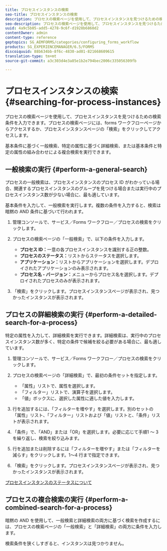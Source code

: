 ```yaml
---
title: プロセスインスタンスの検索
seo-title: プロセスインスタンスの検索
description: プロセスの検索ページを使用して、プロセスインスタンスを見つけるための検索条件を入力できます。
seo-description: プロセスの検索ページを使用して、プロセスインスタンスを見つけるための検索条件を入力できます。
uuid: 4a9c5b05-add5-4278-9c6f-d1928b6860d2
contentOwner: admin
content-type: reference
geptopics: SG_AEMFORMS/categories/configuring_forms_workflow
products: SG_EXPERIENCEMANAGER/6.5/FORMS
discoiquuid: 88b634bb-8f6c-4830-ad01-821668609615
translation-type: tm+mt
source-git-commit: a3c303d4e3a85e1b2e794bec2006c335056309fb

---
```



# プロセスインスタンスの検索{#searching-for-process-instances}

プロセスの検索ページを使用して、プロセスインスタンスを見つけるための検索条件を入力できます。プロセスの検索ページには、forms ワークフローページからアクセスするか、プロセスインスタンスページの「検索」をクリックしてアクセスします。

基本条件に基づく一般検索、特定の属性に基づく詳細検索、または基本条件と特定の属性の組み合わせによる複合検索を実行できます。

## 一般検索の実行 {#perform-a-general-search}

プロセスの一般検索は、プロセスインスタンスのプロセス ID がわかっている場合、関連するプロセスインスタンスのグループを見つける場合または実行中のプロセスインスタンス数が少ない場合に、最も適しています。

基本条件を入力して、一般検索を実行します。複数の条件を入力すると、検索は暗黙の AND 条件に基づいて行われます。

1. 管理コンソールで、サービス／Forms ワークフロー／プロセスの検索をクリックします。
1. プロセスの検索ページの「一般検索」で、以下の条件を入力します。

   * **プロセス ID：**&#x200B;一意の各プロセスインスタンスを識別する正の整数。
   * **プロセスのステータス：**&#x200B;リストからステータスを選択します。
   * **アプリケーション：**&#x200B;リストからアプリケーションを選択します。デプロイされたアプリケーションのみ表示されます。
   * **プロセス名 - バージョン：**&#x200B;メニューからプロセス名を選択します。デプロイされたプロセスのみが表示されます。

1. 「検索」をクリックします。プロセスインスタンスページが表示され、見つかったインスタンスが表示されます。

## プロセスの詳細検索の実行 {#perform-a-detailed-search-for-a-process}

特定の属性を入力して、詳細検索を実行できます。詳細検索は、実行中のプロセスインスタンス数が多く、特定の条件で候補を絞る必要がある場合に、最も適しています。

1. 管理コンソールで、サービス／Forms ワークフロー／プロセスの検索をクリックします。
1. プロセスの検索ページの「詳細検索」で、最初の条件セットを指定します。

   * 「属性」リストで、属性を選択します。
   * 「フィルター」リストで、演算子を選択します。
   * 「値」ボックスに、選択した属性に適した値を入力します。

1. 行を追加するには、「フィルターを増やす」を選択します。別のセットの「属性」リスト、「フィルター」リストおよび「値」リストと、「条件」リストが表示されます。
1. 「条件」で、「AND」または「OR」を選択します。必要に応じて手順1 ～ 3を繰り返し、検索を絞り込みます。
1. 行を追加または削除するには「フィルターを増やす」または「フィルターを減らす」をクリックします。1～4 行まで指定できます。
1. 「検索」をクリックします。プロセスインスタンスページが表示され、見つかったインスタンスが表示されます。

[プロセスインスタンスのステータスについて](/help/forms/using/admin-help/processes.md#about-process-instance-statuses)

## プロセスの複合検索の実行 {#perform-a-combined-search-for-a-process}

暗黙の AND を使用して、一般検索と詳細検索の両方に基づく検索を作成するには、プロセスの検索ページの「一般検索」と「詳細検索」の両方に条件を入力します。

検索条件を狭くしすぎると、インスタンスは見つかりません。
